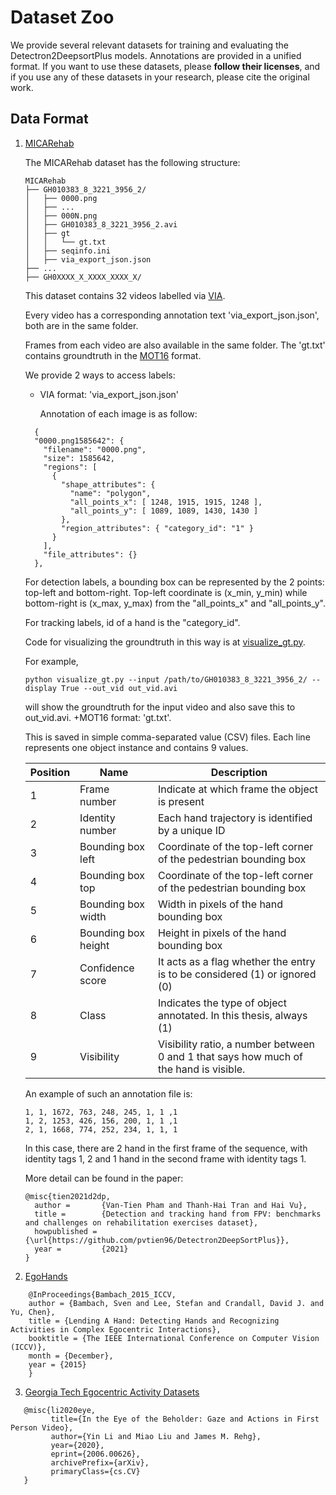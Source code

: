 # Dataset Zoo
We provide several relevant datasets for training and evaluating the Detectron2DeepsortPlus models. 
Annotations are provided in a unified format. If you want to use these datasets, please **follow their licenses**, 
and if you use any of these datasets in your research, please cite the original work.
## Data Format
1. [MICARehab]() 

    The MICARehab dataset has the following structure:
    ```
    MICARehab 
    ├── GH010383_8_3221_3956_2/
    │   ├── 0000.png
    │   ├── ...
    │   ├── 000N.png
    │   ├── GH010383_8_3221_3956_2.avi
    │   ├── gt
    │   │   └── gt.txt
    │   ├── seqinfo.ini
    │   ├── via_export_json.json
    ├── ...
    ├── GH0XXXX_X_XXXX_XXXX_X/
    ```

    This dataset contains 32 videos labelled via [VIA](robots.ox.ac.uk/~vgg/software/via/). 

    Every video has a corresponding annotation text 'via_export_json.json', both are in the same folder.
    
    Frames from each video are also available in the same folder. The 'gt.txt' contains groundtruth in the [MOT16](https://motchallenge.net/data/MOT16/) format.
    
    We provide 2 ways to access labels: 
    
    + VIA format: 'via_export_json.json'
    
        Annotation of each image is as follow:
    
    ```
      {
      "0000.png1585642": {
        "filename": "0000.png",
        "size": 1585642,
        "regions": [
          {
            "shape_attributes": {
              "name": "polygon",
              "all_points_x": [ 1248, 1915, 1915, 1248 ],
              "all_points_y": [ 1089, 1089, 1430, 1430 ]
            },
            "region_attributes": { "category_id": "1" }
          }
        ],
        "file_attributes": {}
      },

    ```
    For detection labels, a bounding box can be represented by the 2 points: top-left and bottom-right. Top-left coordinate is (x_min, y_min) while bottom-right is (x_max, y_max) from the "all_points_x" and "all_points_y".
    
    For tracking labels, id of a hand is the "category_id".
    
    Code for visualizing the groundtruth in this way is at [visualize_gt.py](../visualize_gt.py).
    
    For example, 
    
    ```
    python visualize_gt.py --input /path/to/GH010383_8_3221_3956_2/ --display True --out_vid out_vid.avi
    ```
    will show the groundtruth for the input video and also save this to out_vid.avi.
    +MOT16 format: 'gt.txt'.
    
    This is saved in simple comma-separated value (CSV) files. Each line represents one object instance and contains 9 values.
    
    | Position | Name                | Description                                                                           |
    |----------|---------------------|---------------------------------------------------------------------------------------|
    | 1        | Frame number        | Indicate at which frame the object is present                                         |
    | 2        | Identity number     | Each hand trajectory is identified by a unique ID                                     |
    | 3        | Bounding box left   | Coordinate of the top-left corner of the pedestrian bounding box                      |
    | 4        | Bounding box top    | Coordinate of the top-left corner of the pedestrian bounding box                      |
    | 5        | Bounding box width  | Width in pixels of the hand bounding box                                              |
    | 6        | Bounding box height | Height in pixels of the hand bounding box                                             |
    | 7        | Confidence score    | It acts as a flag whether the entry is to be considered (1) or ignored (0)            |
    | 8        | Class               | Indicates the type of object annotated. In this thesis, always (1)                    |
    | 9        | Visibility          | Visibility ratio, a number between 0 and 1 that says how much of the hand is visible. |
    
    An example of such an annotation file is:
    
    ```
    1, 1, 1672, 763, 248, 245, 1, 1 ,1
    1, 2, 1253, 426, 156, 200, 1, 1 ,1
    2, 1, 1668, 774, 252, 234, 1, 1, 1
    ```
    
    In this case, there are 2 hand in the first frame of the sequence, with identity tags 1, 2 and 1 hand in the second frame with identity tags 1.
    
    More detail can be found in the paper:
    ```
    @misc{tien2021d2dp,
      author =       {Van-Tien Pham and Thanh-Hai Tran and Hai Vu},
      title =        {Detection and tracking hand from FPV: benchmarks and challenges on rehabilitation exercises dataset},
      howpublished = {\url{https://github.com/pvtien96/Detectron2DeepSortPlus}},
      year =         {2021}
    }
    ```

2. [EgoHands](http://vision.soic.indiana.edu/projects/egohands/)
```
    @InProceedings{Bambach_2015_ICCV,
    author = {Bambach, Sven and Lee, Stefan and Crandall, David J. and Yu, Chen},
    title = {Lending A Hand: Detecting Hands and Recognizing Activities in Complex Egocentric Interactions},
    booktitle = {The IEEE International Conference on Computer Vision (ICCV)},
    month = {December},
    year = {2015}
    }
```
 3. [Georgia Tech Egocentric Activity Datasets](http://cbs.ic.gatech.edu/fpv/)
 ```
    @misc{li2020eye,
          title={In the Eye of the Beholder: Gaze and Actions in First Person Video}, 
          author={Yin Li and Miao Liu and James M. Rehg},
          year={2020},
          eprint={2006.00626},
          archivePrefix={arXiv},
          primaryClass={cs.CV}
    }
```

